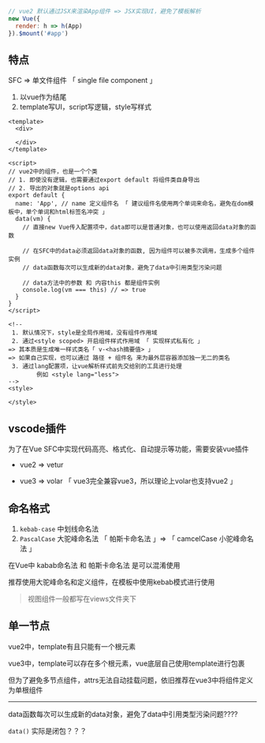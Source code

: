 ```js
// vue2 默认通过JSX来渲染App组件 => JSX实现UI，避免了模板解析
new Vue({
  render: h => h(App)
}).$mount('#app')
```



## 特点

SFC => 单文件组件 「 single file component 」

1. 以vue作为结尾
2. template写UI，script写逻辑，style写样式



```vue
<template>
  <div>
    
  </div>
</template>

<script>
// vue2中的组件，也是一个个类
// 1. 即使没有逻辑，也需要通过export default 将组件类自身导出
// 2. 导出的对象就是options api
export default {
  name: 'App', // name 定义组件名 「 建议组件名使用两个单词来命名，避免在dom模板中，单个单词和html标签名冲突 」
  data(vm) { 
    // 直接new Vue传入配置项中，data即可以是普通对象，也可以使用返回data对象的函数
    
    // 在SFC中的data必须返回data对象的函数, 因为组件可以被多次调用，生成多个组件实例
    // data函数每次可以生成新的data对象，避免了data中引用类型污染问题
    
    // data方法中的参数 和 内容this 都是组件实例
    console.log(vm === this) // => true
  }
}
</script>

<!--
 1. 默认情况下，style是全局作用域，没有组件作用域
 2. 通过<style scoped> 开启组件样式作用域 「 实现样式私有化 」
=> 其本质是生成唯一样式类名「 v-<hash摘要值> 」
=> 如果自己实现，也可以通过 路径 + 组件名 来为最外层容器添加独一无二的类名
 3. 通过lang配置项，让vue解析样式前先交给别的工具进行处理
		例如 <style lang="less">
-->
<style>

</style>
```



## vscode插件

为了在Vue SFC中实现代码高亮、格式化、自动提示等功能，需要安装vue插件

+ vue2 => vetur 

+ vue3 => volar 「 vue3完全兼容vue3，所以理论上volar也支持vue2 」



## 命名格式

1. `kebab-case` 中划线命名法
2. `PascalCase` 大驼峰命名法 「 帕斯卡命名法 」=> 「 camcelCase 小驼峰命名法 」

在Vue中 kabab命名法 和 帕斯卡命名法 是可以混淆使用

推荐使用大驼峰命名和定义组件，在模板中使用kebab模式进行使用

> 视图组件一般都写在views文件夹下



## 单一节点

vue2中，template有且只能有一个根元素

vue3中，template可以存在多个根元素，vue底层自己使用template进行包裹

但为了避免多节点组件，attrs无法自动挂载问题，依旧推荐在vue3中将组件定义为单根组件









---

data函数每次可以生成新的data对象，避免了data中引用类型污染问题????

`data()` 实际是闭包？？？
